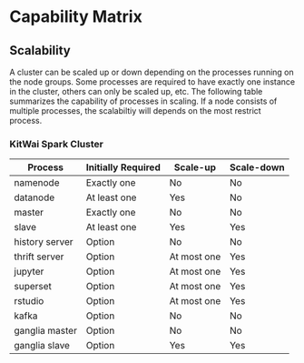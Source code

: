 # Capability Matrix

## Scalability
A cluster can be scaled up or down depending on the processes running on the node groups. Some processes are required to have exactly one instance in the cluster, others can only be scaled up, etc. The following table summarizes the capability of processes in scaling. If a node consists of multiple processes, the scalabiltiy will depends on the most restrict process.

### KitWai Spark Cluster
| Process | Initially Required | Scale-up | Scale-down |
|----|----|----|----|
| namenode        | Exactly one  | No          | No |
| datanode        | At least one | Yes         | No |
| master          | Exactly one  | No          | No |
| slave           | At least one | Yes         | Yes  |
| history server  | Option       | No          | No |
| thrift server   | Option       | At most one | Yes  |
| jupyter         | Option       | At most one | Yes  |
| superset        | Option       | At most one | Yes  |
| rstudio         | Option       | At most one | Yes  |
| kafka           | Option       | No          | No   |
| ganglia master  | Option       | No          | No |
| ganglia slave   | Option       | Yes         | Yes  |
